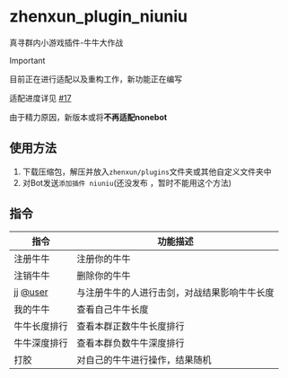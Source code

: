 # zhenxun_plugin_niuniu
真寻群内小游戏插件-牛牛大作战

> [!IMPORTANT]
> 目前正在进行适配以及重构工作，新功能正在编写
> 
> 适配进度详见 [#17](https://github.com/molanp/zhenxun_plugin_niuniu/issues/17)
>
> 由于精力原因，新版本或将**不再适配nonebot**

## 使用方法
1. 下载压缩包，解压并放入`zhenxun/plugins`文件夹或其他自定义文件夹中
2. 对Bot发送`添加插件 niuniu`(还没发布 ，暂时不能用这个方法)

## 指令
|指令|功能描述|
|---|---|
|注册牛牛|注册你的牛牛|
|注销牛牛|删除你的牛牛|
|jj [@user](或"击剑)|与注册牛牛的人进行击剑，对战结果影响牛牛长度|
|我的牛牛|查看自己牛牛长度|
|牛牛长度排行|查看本群正数牛牛长度排行|
|牛牛深度排行|查看本群负数牛牛深度排行|
|打胶|对自己的牛牛进行操作，结果随机|

